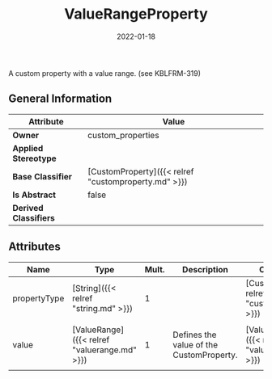 ﻿---
title: ValueRangeProperty
toc: false
type: specs
date: "2022-01-18"
draft: false
specification: VEC
version: 1.2.2
documentType: "Recommendation"
elementType: Class
classes:
  - ValueRangeProperty
menu_name: vec-1.2.2
---
<p>A custom property with a value range. (see KBLFRM-319) </p>

## General Information

| Attribute               | Value |
|-------------------------|-------|
| **Owner**               | custom_properties |
| **Applied Stereotype**  |   |
| **Base Classifier**     | [CustomProperty]({{< relref "customproperty.md" >}})<br/>  |
| **Is Abstract**         | false |
| **Derived Classifiers** |   |

## Attributes
|  Name  |  Type  |  Mult.  |  Description  |  Owning Classifier  |
|--------|--------|---------|---------------|--------------|
|propertyType | [String]({{< relref "string.md" >}}) | 1 |  | [CustomProperty]({{< relref "customproperty.md" >}}) |
|value | [ValueRange]({{< relref "valuerange.md" >}}) | 1 | <p> Defines the value of the CustomProperty.      </p> | [ValueRangeProperty]({{< relref "valuerangeproperty.md" >}}) |

